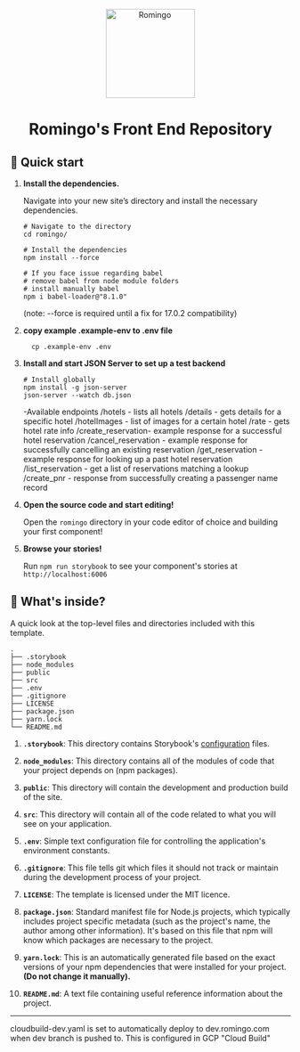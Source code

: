 <p align="center">
  <a href="https://romingo.com">
    <img alt="Romingo" src="https://romingo.com/wp-content/uploads/2021/08/Copy-of-Copy-of-Romingo_yellow.svg" width="160" />
  </a>
</p>

<h1 align="center">
  Romingo's Front End Repository
</h1>

## 🚅 Quick start

1.  **Install the dependencies.**

    Navigate into your new site’s directory and install the necessary dependencies.

    ```shell
    # Navigate to the directory
    cd romingo/

    # Install the dependencies
    npm install --force

    # If you face issue regarding babel
    # remove babel from node module folders
    # install manually babel 
    npm i babel-loader@"8.1.0"
    ```

    (note: --force is required until a fix for 17.0.2 compatibility)


1.  **copy example .example-env to .env file**

    ```
      cp .example-env .env
    ```


1.  **Install and start JSON Server to set up a test backend**

    ```shell
    # Install globally
    npm install -g json-server
    json-server --watch db.json

    ```

    -Available endpoints
    /hotels - lists all hotels
    /details - gets details for a specific hotel
    /hotelImages - list of images for a certain hotel
    /rate - gets hotel rate info
    /create_reservation- example response for a successful hotel reservation
    /cancel_reservation - example response for successfully cancelling an existing reservation
    /get_reservation - example response for looking up a past hotel reservation
    /list_reservation - get a list of reservations matching a lookup
    /create_pnr - response from successfully creating a passenger name record

1.  **Open the source code and start editing!**

    Open the `romingo` directory in your code editor of choice and building your first component!

1.  **Browse your stories!**

    Run `npm run storybook` to see your component's stories at `http://localhost:6006`

## 🔎 What's inside?

A quick look at the top-level files and directories included with this template.

    .
    ├── .storybook
    ├── node_modules
    ├── public
    ├── src
    ├── .env
    ├── .gitignore
    ├── LICENSE
    ├── package.json
    ├── yarn.lock
    └── README.md

1.  **`.storybook`**: This directory contains Storybook's [configuration](https://storybook.js.org/docs/react/configure/overview) files.

2.  **`node_modules`**: This directory contains all of the modules of code that your project depends on (npm packages).

3.  **`public`**: This directory will contain the development and production build of the site.

4.  **`src`**: This directory will contain all of the code related to what you will see on your application.

5.  **`.env`**: Simple text configuration file for controlling the application's environment constants.

6.  **`.gitignore`**: This file tells git which files it should not track or maintain during the development process of your project.

7.  **`LICENSE`**: The template is licensed under the MIT licence.

8.  **`package.json`**: Standard manifest file for Node.js projects, which typically includes project specific metadata (such as the project's name, the author among other information). It's based on this file that npm will know which packages are necessary to the project.

9.  **`yarn.lock`**: This is an automatically generated file based on the exact versions of your npm dependencies that were installed for your project. **(Do not change it manually).**

10. **`README.md`**: A text file containing useful reference information about the project.

---

cloudbuild-dev.yaml is set to automatically deploy to dev.romingo.com when dev branch is pushed to. This is configured in GCP "Cloud Build"
